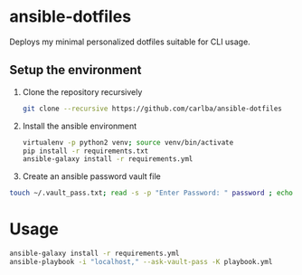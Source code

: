 ansible-dotfiles
================

Deploys my minimal personalized dotfiles suitable for CLI usage.

Setup the environment
---------------------

1. Clone the repository recursively
   ```bash
   git clone --recursive https://github.com/carlba/ansible-dotfiles
   ```

2. Install the ansible environment
    
   ```bash
   virtualenv -p python2 venv; source venv/bin/activate
   pip install -r requirements.txt
   ansible-galaxy install -r requirements.yml
   ```
3. Create an ansible password vault file
  
  ```bash
  touch ~/.vault_pass.txt; read -s -p "Enter Password: " password ; echo -n $password > ~/.vault_pass.txt
  ``` 
   
# Usage
``` bash
ansible-galaxy install -r requirements.yml
ansible-playbook -i "localhost," --ask-vault-pass -K playbook.yml
```
